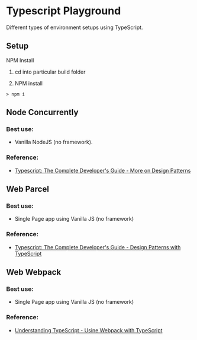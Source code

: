 # Typescript Playground

Different types of environment setups using TypeScript.

## Setup

NPM Install

1.  cd into particular build folder

2.  NPM install

```
> npm i
```

## Node Concurrently

### Best use:

-   Vanilla NodeJS (no framework).

### Reference:

-   [Typescript: The Complete Developer's Guide - More on Design Patterns](https://www.udemy.com/course/typescript-the-complete-developers-guide/)

## Web Parcel

### Best use:

-   Single Page app using Vanilla JS (no framework)

### Reference:

-   [Typescript: The Complete Developer's Guide - Design Patterns with TypeScript](https://www.udemy.com/course/typescript-the-complete-developers-guide/)

## Web Webpack

### Best use:

-   Single Page app using Vanilla JS (no framework)

### Reference:

-   [Understanding TypeScript - Usine Webpack with TypeScript](https://www.udemy.com/course/typescript-the-complete-developers-guide/)
